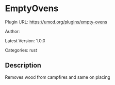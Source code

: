 # EmptyOvens

Plugin URL: https://umod.org/plugins/empty-ovens

Author: 

Latest Version: 1.0.0

Categories: rust

## Description

Removes wood from campfires and same on placing
